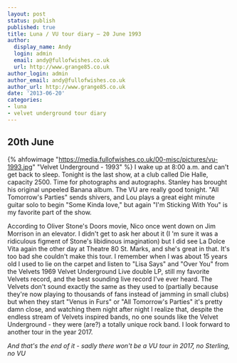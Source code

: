 ```yaml
---
layout: post
status: publish
published: true
title: Luna / VU tour diary – 20 June 1993
author:
  display_name: Andy
  login: admin
  email: andy@fullofwishes.co.uk
  url: http://www.grange85.co.uk
author_login: admin
author_email: andy@fullofwishes.co.uk
author_url: http://www.grange85.co.uk
date: '2013-06-20'
categories:
- luna
- velvet underground tour diary
---
```

## 20th June
{% ahfowimage "https://media.fullofwishes.co.uk/00-misc/pictures/vu-1993.jpg" "Velvet Underground - 1993" %}
I wake up at 8:00 a.m. and can't get back to sleep. Tonight is the last show, at a club called Die Halle, capacity 2500. Time for photographs and autographs. Stanley has brought his original unpeeled Banana album. The VU are really good tonight. "All Tomorrow's Parties" sends shivers, and Lou plays a great eight minute guitar solo to begin "Some Kinda love," but again "I'm Sticking With You" is my favorite part of the show. 

According to Oliver Stone's Doors movie, Nico once went down on Jim Morrison in an elevator. I didn't get to ask her about it (I 'm sure it was a ridiculous figment of Stone's libidinous imagination) but I did see La Dolce Vita again the other day at Theatre 80 St. Marks, and she's great in that. It's too bad she couldn't make this tour. I remember when I was about 15 years old I used to lie on the carpet and listen to "Lisa Says" and "Over You" from the Velvets 1969 Velvet Underground Live double LP, still my favorite Velvets record, and the best sounding live record I've ever heard. The Velvets don't sound exactly the same as they used to (partially because they're now playing to thousands of fans instead of jamming in small clubs) but when they start "Venus in Furs" or "All Tomorrow's Parties" it's pretty damn close, and watching them night after night I realize that, despite the endless stream of Velvets inspired bands, no one sounds like the Velvet Underground - they were (are?) a totally unique rock band. I look forward to another tour in the year 2017.

_And that's the end of it - sadly there won't be a VU tour in 2017, no Sterling, no VU_
